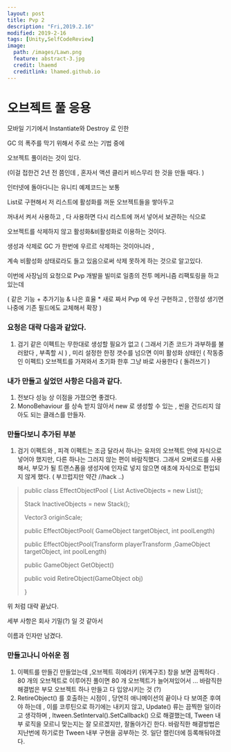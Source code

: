 ```yaml
---
layout: post
title: Pvp 2 
description: "Fri,2019.2.16"
modified: 2019-2-16
tags: [Unity,SelfCodeReview]
image:
  path: /images/Lawn.png
  feature: abstract-3.jpg
  credit: lhaemd
  creditlink: lhamed.github.io
---
```


# 오브젝트 풀 응용 

모바일 기기에서 Instantiate와 Destroy 로 인한

GC 의 폭주를 막기 위해서 주로 쓰는 기법 중에 

오브젝트 풀이라는 것이 있다. 

(이걸 접한건 2년 전 쯤인데 , 혼자서 액션 클리커 비스무리 한 것을 만들 때다. )

인터넷에 돌아다니는 유니티 예제코드는 보통 

List<GameObject>로 구현해서 저 리스트에 활성화를 꺼둔 오브젝트들을 쌓아두고 

꺼내서 켜서 사용하고 , 다 사용하면 다시 리스트에 꺼서 넣어서 보관하는 식으로

오브젝트를 삭제하지 않고 활성화&비활성화로 이용하는 것이다. 

생성과 삭제로 GC 가 한번에 우르르 삭제하는 것이아니라 , 

계속 비활성화 상태로라도 들고 있음으로써 삭제 못하게 하는 것으로 알고있다. 

이번에 사장님의 요청으로 Pvp 개발을 빌미로 일종의 전투 메커니즘 리팩토링을 하고 있는데 

( 같은 기능 + 추가기능  & 나은 효율 * 새로 짜서 Pvp 에 우선 구현하고 , 안정성 생기면 나중에 기존 필드에도 교체해서 확장 )

### 요청은 대략 다음과 같았다. 
1. 검기 같은 이펙트는 무한대로 생성할 필요가 없고 ( 그래서 기존 코드가 과부하를 불러왔다 ,  부족할 시 ) , 미리 설정한 한정 갯수를 넘으면 이미 활성화 상태인 ( 작동중인 이펙트) 오브젝트를 가져와서 초기화 한후 그냥 바로 사용한다 ( 돌려쓰기 )

### 내가 만들고 싶었던 사항은 다음과 같다. 
1. 전보다 성능 상 이점을 가졌으면 좋겠다. 
2. MonoBehaviour 를 상속 받지 않아서 new 로 생성할 수 있는 , 씬을 건드리지 않아도 되는 클래스를 만들자. 

### 만들다보니 추가된 부분 
1. 검기 이펙트와 , 피격 이펙트는 조금 달라서 하나는 유저의 오브젝트 안에 자식으로 넣어야 했지만, 다른 하나는 그러지 않는 편이 바람직했다. 그래서 오버로드를 사용해서, 부모가 될 트랜스폼을 생성자에 인자로 넣지 않으면 애초에 자식으로 편입되지 않게 했다. ( 부끄럽지만 약간 //hack ..)




>public class EffectObjectPool
>{
>    List<GameObject> ActiveObjects = new List<GameObject>();
>
>    Stack<GameObject> InactiveObjects = new Stack<GameObject>();
>
>    Vector3 originScale;
>
>
>    public EffectObjectPool( GameObject targetObject, int poolLength)
>   
>    public EffectObjectPool(Transform playerTransform ,GameObject targetObject, int    poolLength)
>   
>
>    public GameObject GetObject()
>   
>
>    public void RetireObject(GameObject obj)
>    
>}

위 처럼 대략 끝났다. 

세부 사항은 회사 기밀(?) 일 것 같아서 

이름과 인자만 남겼다. 

### 만들고나니 아쉬운 점 
1. 이펙트를 만들긴 만들었는데 ,오브젝트 히에라키 (위계구조) 창을 보면 끔찍하다 . 80 개의 오브젝트로 이루어진 풀이면 80 개 오브젝트가 늘어져있어서 ... 바람직한 해결법은 부모 오브젝트 하나 만들고 다 입양시키는 것 (?)
2. RetireObject() 를 호출하는 시점이 , 당연히 애니메이션의 끝이나 다 보여준 후여야 하는데 , 이를 코루틴으로 하기에는 내키지 않고, Update() 류는 끔찍한 일이라고 생각하며 ,  Itween.SetInterval().SetCallback() 으로 해결했는데, Tween 내부 로직을 모르니 맞는지는 잘 모르겠지만, 잘돌아가긴 한다. 바람직한 해결방법은 지난번에 하기로한 Tween 내부 구현을 공부하는 것. 일단 캘린더에 등록해둬야겠다. 


